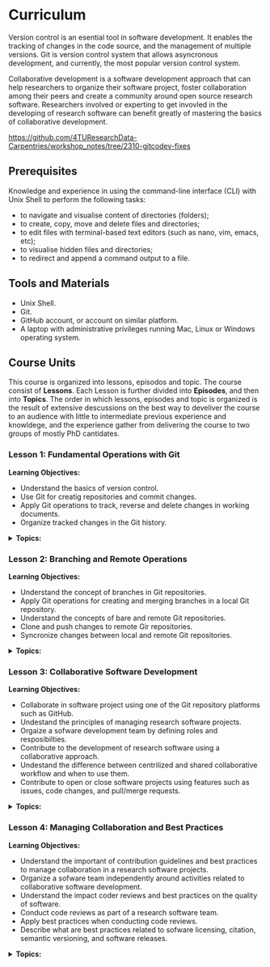 # Curriculum

Version control is an esential tool in software development. It enables the tracking of changes in the code source, and the management of multiple versions. Git is version control system that allows asyncronous development, and currently, the most popular version control system. 

Collaborative development is a software development approach that can help researchers to organize their software project, foster collaboration among their peers and create a community around open source research software.
Researchers involved or experting to get invovled in the developing of research software can benefit greatly of mastering the basics of collaborative development.

https://github.com/4TUResearchData-Carpentries/workshop_notes/tree/2310-gitcodev-fixes


## Prerequisites

Knowledge and experience in using the command-line interface (CLI) with Unix Shell to perform the following tasks:

* to navigate and visualise content of directories (folders);
* to create, copy, move and delete files and directories;
* to edit files with terminal-based text editors (such as nano, vim, emacs, etc);
* to visualise hidden files and directories;
* to redirect and append a command output to a file.

## Tools and Materials

* Unix Shell.
* Git.
* GitHub account, or account on similar platform.
* A laptop with administrative privileges  running Mac, Linux or Windows operating system.


## Course Units

This course is organized into lessons, episodos and topic. The course consist of **Lessons**. Each Lesson is further divided into **Episodes**, and then into **Topics**. The order in which lessons, episodes and topic is organized is the result of extensive descussions on the best way to develiver the course to an audience with little to intermediate previous experience and knowldege, and the experience gather from delivering the course to two groups of mostly PhD cantidates. 

### Lesson 1: Fundamental Operations with Git 

**Learning Objectives:**
- Understand the basics of version control.
- Use Git for creatig repositories and commit changes.
- Apply Git operations to track, reverse and delete changes in working documents.
- Organize tracked changes in the Git history.

<details>
<summary>
<b>Topics:</b>
</summary>

| Episode | Topic |
|:----|:----|
| **1.1** | **Git repositories for version control** | 
|  | Introduction to Git | 
|  | Git command syntax and getting help | 
|  | Creating an empty repository | 
| **1.2** | **Tracking changes in working documents** | 
|  | Tracking changes with the index | 
|  | Not tracking and stop tracking | 
|  | Undoing changes with the index | 
|  | Deleting and renaming tracked files and directories  | 
| **1.3** | **Organising tracked changes in a history** | 
|  | Committing changes with a configured identity and a message | 
|  | Inspecting changes using the history | 
|  | Undoing changes with the history | 
|  | Marking the history using tags | 

</details>

### Lesson 2: Branching and Remote Operations

**Learning Objectives:**
- Understand the concept of branches in Git repositories.
- Apply Git operations for creating and merging branches in a local Git repository.
- Understand the concepts of bare and remote Git repositories. 
- Clone and push changes to remote Gir repositories.
- Syncronize changes between local and remote Git repositories.


<details>
<summary>
<b>Topics:</b>
</summary>

| Episode | Topic |
|:----|:----|
| **2.1** | **Branching** | 
| --- | Create, rename, change, and delete branches | 
| --- | Develop and compare branches | 
| --- | Visualise and merge branches, and resolve conflicts | 
| **2.2** | **Operations with remotes** | 
| --- | Create a bare repositories |
| --- | Cloning and pushing to upstreams |
| --- | Syncing changes between repositories |


</details>

### Lesson 3: Collaborative Software Development

**Learning Objectives:**
- Collaborate in software project using one of the Git repository platforms such as GitHub.
- Undestand the principles of managing research software projects.
- Orgaize a sofware development team by defining roles and resposibilties.
- Contribute to the development of research software using a collaborative approach.
- Undestand the difference between centrilized and shared collaborative workflow and when to use them.
- Contribute to open or close software projects using features such as issues, code changes, and pull/merge requests.

<details>
<summary>
<b>Topics:</b>
</summary>
  
| Episode | Topic |
|:----|:----|
| **3.1** | **Collaborative Platforms** |
| --- | Connecting to code repositories |
| --- | Exploring the GitHub GUI |
| --- | Collaborating |
| **3.2** | **Collaborative Development for Research Software** |
| --- | When to aim for a collaborative approach? |
| --- | Management strategies |
| --- | Roles and responsibilities |
| --- | Documenting issues |
| --- | Centralize workflow: branching
| --- | Pull requests
| --- | Shared workflow: forking

</details>

### Lesson 4: Managing Collaboration and Best Practices

**Learning Objectives:**

- Understand the important of contribution guidelines and best practices to manage collaboration in a research software projects.
- Organize a sofware team independently around activities related to collaborative software development.
- Understand the impact coder reviews and best practices on the quality of software.
- Conduct code reviews as part of a research software team.
- Apply best practices when conducting code reviews. 
- Describe what are best practices related to sofware licensing, citation, semantic versioning, and software releases.

<details>
<summary>
<b>Topics:</b>
</summary>
  
| Episode | Topic |
|:----|:----|
| **4.1** |  **Managing collaboration** |
| --- | Code Reviews |
| --- | Contributing Guidelines |
| **4.2** | **Licensing and Citation** |
| --- | Open source Licenses |
| --- | Citation |
| **4.3** | **Releasing Software** | 
| --- | Semantic versioning |
| --- | Softare Releases |

</details>